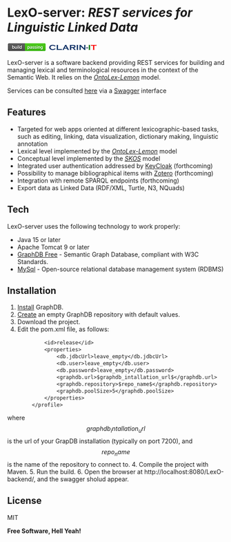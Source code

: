 # LexO-server: _REST services for Linguistic Linked Data_ 

[![Build Status](images/build-passing.png)](https://github.com/andreabellandi/LexO-backend) [![N|Solid](images/clarin.png)](https://ilc4clarin.ilc.cnr.it/) 

LexO-server is a software backend providing REST services for building and managing lexical and terminological resources in the context of the Semantic Web. 
It relies on the [_OntoLex-Lemon_](https://www.w3.org/2016/05/ontolex/) model.

Services can be consulted [here](https://lari2.ilc.cnr.it/LexO-backend-itant/) via a [Swagger](https://swagger.io/) interface 

## Features

- Targeted for web apps oriented at different lexicographic-based tasks, such as editing, linking, data visualization, dictionary making, linguistic annotation
- Lexical level implemented by the [_OntoLex-Lemon_](https://www.w3.org/2016/05/ontolex/) model
- Conceptual level implemented by the [_SKOS_](https://www.w3.org/2004/02/skos/) model 
- Integrated user authentication addressed by [KeyCloak](https://www.keycloak.org/) (forthcoming)
- Possibility to manage bibliographical items with [Zotero](https://www.zotero.org/) (forthcoming)
- Integration with remote SPARQL endpoints (forthcoming)
- Export data as Linked Data (RDF/XML, Turtle, N3, NQuads)

## Tech

LexO-server uses the following technology to work properly:

- Java 15 or later
- Apache Tomcat 9 or later
- [GraphDB Free](https://graphdb.ontotext.com/) - Semantic Graph Database, compliant with W3C Standards.
- [MySql](https://www.mysql.com/) - Open-source relational database management system (RDBMS)

## Installation

1. [Install](https://graphdb.ontotext.com/documentation/free/quick-start-guide.html) GraphDB. 
2. [Create](https://graphdb.ontotext.com/documentation/free/creating-a-repository.html) an empty GraphDB repository with default values.
2. Download the project.
3. Edit the pom.xml file, as follows:

```     <profile>
            <id>release</id>
            <properties>
                <db.jdbcUrl>leave_empty</db.jdbcUrl>
                <db.user>leave_empty</db.user>
                <db.password>leave_empty</db.password>
                <graphdb.url>$graphdb_intallation_url$</graphdb.url>
                <graphdb.repository>$repo_name$</graphdb.repository>
                <graphdb.poolSize>5</graphdb.poolSize>
            </properties>
        </profile>
```

   where $$graphdb_intallation_url$$ is the url of your GrapDB installation (typically on port 7200), and $$repo_name$$ is the name of the repository to connect to.
4. Compile the project with Maven.
5. Run the build.
6. Open the browser at http://localhost:8080/LexO-backend/, and the swagger sholud appear.

## License

MIT

**Free Software, Hell Yeah!**

